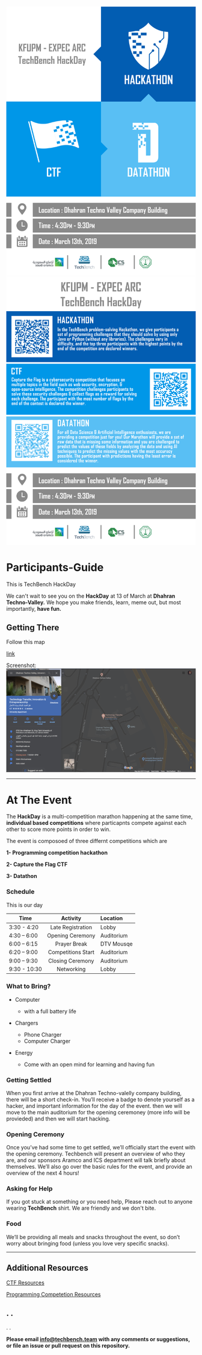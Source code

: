 ![alt text](https://github.com/techbench-sa/Participants-Guide/blob/master/9.png)
![alt text](https://github.com/techbench-sa/Participants-Guide/blob/master/8.png)



# Participants-Guide
This is TechBench HackDay

We can't wait to see you on the **HackDay** at 13 of March at **Dhahran Techno-Valley.** We hope you make friends, learn, meme out, but most importantly, **have fun.**

## Getting There

Follow this map 

[link](https://goo.gl/maps/v2qhV6vSfam)

Screenshot:
![alt text](https://github.com/techbench-sa/Participants-Guide/blob/master/Screen%20Shot%202019-03-12%20at%203.16.18%20PM.png)

----


# At The Event

The **HackDay** is a multi-competition marathon happening at the same time, **individual based competitions** where particapnts compete against each other to score more points in order to win.

The event is composoed of three differnt competitions which are

**1- Programming competition hackathon**

**2- Capture the Flag CTF**

**3- Datathon**


###  Schedule


This is our day 

| Time          | Activity         | Location  |
| ------------- |:----------------:|:----------|
| 3:30 - 4:20   |Late Registration |Lobby      |
| 4:30 – 6:00   |Opening Ceremony  |Auditorium |
| 6:00 – 6:15   |Prayer Break      |DTV Mousqe |
| 6:20 – 9:00   |Competitions Start|Auditorium |
| 9:00 – 9:30   |Closing Ceremony  |Auditorium |
| 9:30 - 10:30  |Networking        |Lobby      |


###  What to Bring?

-   Computer
    -  with a full battery life
    
-   Chargers
    -   Phone Charger
    -   Computer Charger

-   Energy 
    -   Come with an open mind for learning and having fun
    

### Getting Settled

When you first arrive at the Dhahran Techno-valelly company building, there will be a short
check-in. You’ll receive a badge to denote yourself as a hacker, and important information for the day of the event.
then we will move to the main auditorium for the opening ceremoney (more info will be provieded) and then we will start hacking.

### Opening Ceremony

Once you’ve had some time to get settled, we’ll officially start the event with the opening ceremony. Techbench will present  an overview of who they are, and our sponsors Aramco and ICS department will talk briefly about themselves. We’ll also go over the basic rules for the event, and provide an overview of the next 4 hours!


### Asking for Help

If you got stuck at something or you need help, Please reach out to anyone wearing **TechBench** shirt.
We are friendly and we don't bite.


### Food

We’ll be providing all meals and snacks throughout the event, so don’t
worry about bringing food (unless you love very specific snacks). 



----


## Additional Resources
[CTF Resources](https://ctfs.github.io/resources/)

[Programming Competetion Resources](https://github.com/lnishan/awesome-competitive-programming)

.
.
----
.
.

**Please email [info@techbench.team](mailto:info@techbench.team) with any
comments or suggestions, or file an issue or pull request on this
repository.**




   

    

 

    
    
    
    
